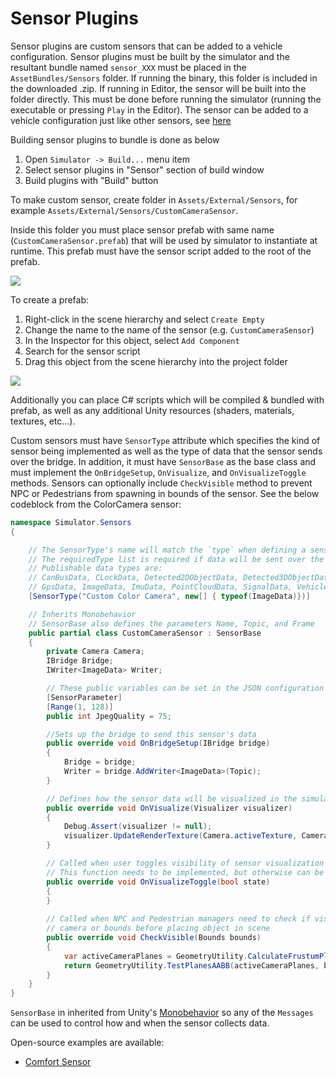# <a name="top"></a>Sensor Plugins

Sensor plugins are custom sensors that can be added to a vehicle configuration. Sensor plugins
must be built by the simulator and the resultant bundle named `sensor_XXX` must be placed in
the `AssetBundles/Sensors` folder. If running the binary, this folder is included in the downloaded .zip. 
If running in Editor, the sensor will be built into the folder directly.
This must be done before running the simulator (running the executable or pressing `Play` in the Editor).
The sensor can be added to a vehicle configuration just like other sensors, see [here](vehicles-tab.md#how-to-change-the-configuration-of-a-vehicle)

Building sensor plugins to bundle is done as below   
1. Open `Simulator -> Build...` menu item   
2. Select sensor plugins in "Sensor" section of build window   
3. Build plugins with "Build" button  

To make custom sensor, create folder in `Assets/External/Sensors`, for example `Assets/External/Sensors/CustomCameraSensor`.

Inside this folder you must place sensor prefab with same name (`CustomCameraSensor.prefab`) that
will be used by simulator to instantiate at runtime. This prefab must have the sensor script added to the root of the prefab.

[![](images/sensor-prefab.png)](images/full_size_images/sensor-prefab.png)

To create a prefab:

1. Right-click in the scene hierarchy and select `Create Empty`
2. Change the name to the name of the sensor (e.g. `CustomCameraSensor`)
3. In the Inspector for this object, select `Add Component`
4. Search for the sensor script
5. Drag this object from the scene hierarchy into the project folder

[![](images/create-sensor-prefab.png)](images/full_size_images/create-sensor-prefab.png)

Additionally you can place C# scripts which will be compiled & bundled with prefab, as well as any additional Unity resources (shaders, materials,
textures, etc...).

Custom sensors must have `SensorType` attribute which specifies the kind of sensor being
implemented as well as the type of data that the sensor sends over the bridge. In addition,
it must have `SensorBase` as the base class and must implement the `OnBridgeSetup`, `OnVisualize`,
and `OnVisualizeToggle` methods. Sensors can optionally include `CheckVisible` method to prevent NPC or Pedestrians from spawning in bounds of the sensor.  See the below codeblock from the ColorCamera sensor:

```C#
namespace Simulator.Sensors
{

    // The SensorType's name will match the `type` when defining a sensor in the JSON configuration of a vehicle
    // The requiredType list is required if data will be sent over the bridge. It can otherwise be empty.
    // Publishable data types are:
    // CanBusData, CLockData, Detected2DObjectData, Detected3DObjectData, DetectedRadarObjectData,
    // GpsData, ImageData, ImuData, PointCloudData, SignalData, VehicleControlData
    [SensorType("Custom Color Camera", new[] { typeof(ImageData)})]

    // Inherits Monobehavior
    // SensorBase also defines the parameters Name, Topic, and Frame
    public partial class CustomCameraSensor : SensorBase 
    {
        private Camera Camera;
        IBridge Bridge;
        IWriter<ImageData> Writer;

        // These public variables can be set in the JSON configuration
        [SensorParameter] 
        [Range(1, 128)]
        public int JpegQuality = 75;

        //Sets up the bridge to send this sensor's data
        public override void OnBridgeSetup(IBridge bridge) 
        {
            Bridge = bridge;
            Writer = bridge.AddWriter<ImageData>(Topic);
        }

        // Defines how the sensor data will be visualized in the simulator
        public override void OnVisualize(Visualizer visualizer) 
        {
            Debug.Assert(visualizer != null);
            visualizer.UpdateRenderTexture(Camera.activeTexture, Camera.aspect);
        }

        // Called when user toggles visibility of sensor visualization
        // This function needs to be implemented, but otherwise can be empty
        public override void OnVisualizeToggle(bool state) 
        {
        }
        
        // Called when NPC and Pedestrian managers need to check if visible by sensor
        // camera or bounds before placing object in scene
        public override void CheckVisible(Bounds bounds)
        {
            var activeCameraPlanes = GeometryUtility.CalculateFrustumPlanes(Camera);
            return GeometryUtility.TestPlanesAABB(activeCameraPlanes, bounds);
        }
    }
}
```

`SensorBase` in inherited from Unity's [Monobehavior](https://docs.unity3d.com/ScriptReference/MonoBehaviour.html) so any of the `Messages` can be used to control how and when the sensor collects data.

Open-source examples are available:

- [Comfort Sensor](https://github.com/lgsvl/ComfortSensor)
